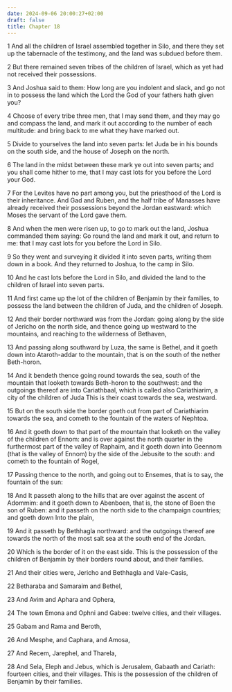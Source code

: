 ```yaml
---
date: 2024-09-06 20:00:27+02:00
draft: false
title: Chapter 18
---
```




1 And all the children of Israel assembled together in Silo, and there they set up the tabernacle of the testimony, and the land was subdued before them.

2 But there remained seven tribes of the children of Israel, which as yet had not received their possessions.

3 And Joshua said to them: How long are you indolent and slack, and go not in to possess the land which the Lord the God of your fathers hath given you?

4 Choose of every tribe three men, that I may send them, and they may go and compass the land, and mark it out according to the number of each multitude: and bring back to me what they have marked out.

5 Divide to yourselves the land into seven parts: let Juda be in his bounds on the south side, and the house of Joseph on the north.

6 The land in the midst between these mark ye out into seven parts; and you shall come hither to me, that I may cast lots for you before the Lord your God.

7 For the Levites have no part among you, but the priesthood of the Lord is their inheritance. And Gad and Ruben, and the half tribe of Manasses have already received their possessions beyond the Jordan eastward: which Moses the servant of the Lord gave them.

8 And when the men were risen up, to go to mark out the land, Joshua commanded them saying: Go round the land and mark it out, and return to me: that I may cast lots for you before the Lord in Silo.

9 So they went and surveying it divided it into seven parts, writing them down in a book. And they returned to Joshua, to the camp in Silo.

10 And he cast lots before the Lord in Silo, and divided the land to the children of Israel into seven parts.

11 And first came up the lot of the children of Benjamin by their families, to possess the land between the children of Juda, and the children of Joseph.

12 And their border northward was from the Jordan: going along by the side of Jericho on the north side, and thence going up westward to the mountains, and reaching to the wilderness of Bethaven,

13 And passing along southward by Luza, the same is Bethel, and it goeth down into Ataroth-addar to the mountain, that is on the south of the nether Beth-horon.

14 And it bendeth thence going round towards the sea, south of the mountain that looketh towards Beth-horon to the southwest: and the outgoings thereof are into Cariathbaal, which is called also Cariathiarim, a city of the children of Juda This is their coast towards the sea, westward.

15 But on the south side the border goeth out from part of Cariathiarim towards the sea, and cometh to the fountain of the waters of Nephtoa.

16 And it goeth down to that part of the mountain that looketh on the valley of the children of Ennom: and is over against the north quarter in the furthermost part of the valley of Raphaim, and it goeth down into Geennom (that is the valley of Ennom) by the side of the Jebusite to the south: and cometh to the fountain of Rogel,

17 Passing thence to the north, and going out to Ensemes, that is to say, the fountain of the sun:

18 And It passeth along to the hills that are over against the ascent of Adommim: and it goeth down to Abenboen, that is, the stone of Boen the son of Ruben: and it passeth on the north side to the champaign countries; and goeth down Into the plain,

19 And it passeth by Bethhagla northward: and the outgoings thereof are towards the north of the most salt sea at the south end of the Jordan.

20 Which is the border of it on the east side. This is the possession of the children of Benjamin by their borders round about, and their families.

21 And their cities were, Jericho and Bethhagla and Vale-Casis,

22 Betharaba and Samaraim and Bethel,

23 And Avim and Aphara and Ophera,

24 The town Emona and Ophni and Gabee: twelve cities, and their villages.

25 Gabam and Rama and Beroth,

26 And Mesphe, and Caphara, and Amosa,

27 And Recem, Jarephel, and Tharela,

28 And Sela, Eleph and Jebus, which is Jerusalem, Gabaath and Cariath: fourteen cities, and their villages. This is the possession of the children of Benjamin by their families.

